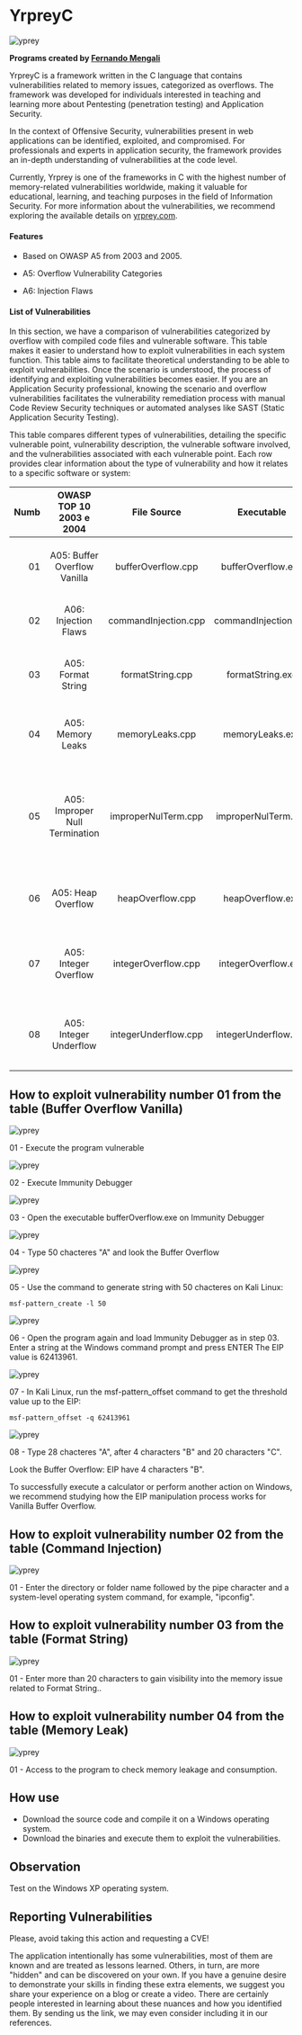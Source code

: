 # YrpreyC

![yprey](https://i.imgur.com/HDnKhHH.png)

**Programs created by [Fernando Mengali](https://www.linkedin.com/in/fernando-mengali-273504142/)**

YrpreyC is a framework written in the C language that contains vulnerabilities related to memory issues, categorized as overflows. The framework was developed for individuals interested in teaching and learning more about Pentesting (penetration testing) and Application Security. 

In the context of Offensive Security, vulnerabilities present in web applications can be identified, exploited, and compromised. For professionals and experts in application security, the framework provides an in-depth understanding of vulnerabilities at the code level.

Currently, Yrprey is one of the frameworks in C with the highest number of memory-related vulnerabilities worldwide, making it valuable for educational, learning, and teaching purposes in the field of Information Security. For more information about the vulnerabilities, we recommend exploring the available details on [yrprey.com](https://yrprey.com).

#### Features
 - Based on OWASP A5 from 2003 and 2005.

 - A5: Overflow Vulnerability Categories

 - A6: Injection Flaws

#### List of Vulnerabilities

In this section, we have a comparison of vulnerabilities categorized by overflow with compiled code files and vulnerable software. This table makes it easier to understand how to exploit vulnerabilities in each system function. 
This table aims to facilitate theoretical understanding to be able to exploit vulnerabilities. Once the scenario is understood, the process of identifying and exploiting vulnerabilities becomes easier. 
If you are an Application Security professional, knowing the scenario and overflow vulnerabilities facilitates the vulnerability remediation process with manual Code Review Security techniques or automated analyses like SAST (Static Application Security Testing).

This table compares different types of vulnerabilities, detailing the specific vulnerable point, vulnerability description, the vulnerable software involved, and the vulnerabilities associated with each vulnerable point. Each row provides clear information about the type of vulnerability and how it relates to a specific software or system:

|  Numb  |   **OWASP TOP 10 2003 e 2004**    |    **File Source**      |    **Executable**      |            **Details**                                 |
|-------:|:---------------------------------:|:-----------------------:|:----------------------:|:------------------------------------------------------:|
|   01   |   A05: Buffer Overflow Vanilla    |   bufferOverflow.cpp    |  bufferOverflow.exe    |    Buffer Overflow and Privilege Escalation            |
|   02   |     A06: Injection Flaws          |   commandInjection.cpp  |  commandInjection.exe  |    Use a pipe and execute OS commands.                 |
|   03   |      A05: Format String           |   formatString.cpp      |  formatString.exe      |    Provide a malicious string and escalate privilege.  |
|   04   |     A05: Memory Leaks             |   memoryLeaks.cpp       |  memoryLeaks.exe       |    Overflow a buffer causing Denial of Service.        |
|   05   |  A05: Improper Null Termination   |   improperNulTerm.cpp   |  improperNulTerm.exe   |    Exploit Improper Null Termination, Write to Memory, and Escalate Privileges  |
|   06   |        A05: Heap Overflow         |   heapOverflow.cpp      |  heapOverflow.exe      |    Heap Overflow and Privilege Escalation              |
|   07   |      A05: Integer Overflow        |   integerOverflow.cpp   |  integerOverflow.exe   |    Cause an Integer Overflow and Escalate Privileges   |
|   08   |      A05: Integer Underflow       |   integerUnderflow.cpp  |  integerUnderflow.exe  |    Cause an Integer Underflow and Escalate Privileges  |


## How to exploit vulnerability number 01 from the table (Buffer Overflow Vanilla)

![yprey](https://i.imgur.com/Fu11OXu.png)

01 - Execute the program vulnerable

![yprey](https://i.imgur.com/tgbWxCW.png)

02 - Execute Immunity Debugger

![yprey](https://i.imgur.com/er9NIog.png)

03 - Open the executable bufferOverflow.exe on Immunity Debugger

![yprey](https://i.imgur.com/RiZzhi3.png)

04 - Type 50 chacteres "A" and look the Buffer Overflow

![yprey](https://i.imgur.com/JjY4pXh.png)

05 - Use the command to generate string with 50 chacteres on Kali Linux:

```
msf-pattern_create -l 50
```

![yprey](https://i.imgur.com/voEeZfH.png)

06 - Open the program again and load Immunity Debugger as in step 03.
Enter a string at the Windows command prompt and press ENTER
The EIP value is 62413961.

![yprey](https://i.imgur.com/GKXSTSu.png)

07 - In Kali Linux, run the msf-pattern_offset command to get the threshold value up to the EIP:

```
msf-pattern_offset -q 62413961
```

![yprey](https://i.imgur.com/OCsdWsg.png)

08 - Type 28 chacteres "A", after 4 characters "B" and 20 characters "C".

Look the Buffer Overflow: EIP have 4 characters "B".

To successfully execute a calculator or perform another action on Windows, we recommend studying how the EIP manipulation process works for Vanilla Buffer Overflow.


## How to exploit vulnerability number 02 from the table (Command Injection)

![yprey](https://i.imgur.com/OZaTa2j.png)

01 - Enter the directory or folder name followed by the pipe character and a system-level operating system command, for example, "ipconfig".

## How to exploit vulnerability number 03 from the table (Format String)

![yprey](https://i.imgur.com/SsCdNEm.png)

01 - Enter more than 20 characters to gain visibility into the memory issue related to Format String..


## How to exploit vulnerability number 04 from the table (Memory Leak)

![yprey](https://i.imgur.com/9GoMOxk.png)

01 - Access to the program to check memory leakage and consumption.


## How use

* Download the source code and compile it on a Windows operating system.
* Download the binaries and execute them to exploit the vulnerabilities.

## Observation
Test on the Windows XP operating system.

## Reporting Vulnerabilities

Please, avoid taking this action and requesting a CVE!

The application intentionally has some vulnerabilities, most of them are known and are treated as lessons learned. Others, in turn, are more "hidden" and can be discovered on your own. If you have a genuine desire to demonstrate your skills in finding these extra elements, we suggest you share your experience on a blog or create a video. There are certainly people interested in learning about these nuances and how you identified them. By sending us the link, we may even consider including it in our references.
